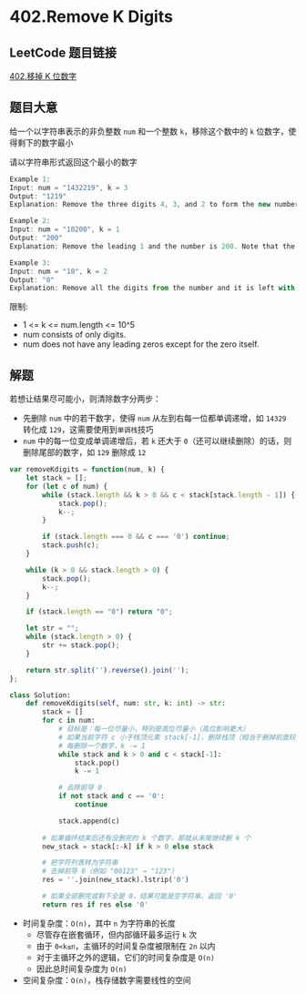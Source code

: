 # 402.Remove K Digits

## LeetCode 题目链接

[402.移掉 K 位数字](https://leetcode.cn/problems/remove-k-digits/)

## 题目大意

给一个以字符串表示的非负整数 `num` 和一个整数 `k`，移除这个数中的 `k` 位数字，使得剩下的数字最小

请以字符串形式返回这个最小的数字

```js
Example 1:
Input: num = "1432219", k = 3
Output: "1219"
Explanation: Remove the three digits 4, 3, and 2 to form the new number 1219 which is the smallest.

Example 2:
Input: num = "10200", k = 1
Output: "200"
Explanation: Remove the leading 1 and the number is 200. Note that the output must not contain leading zeroes.

Example 3:
Input: num = "10", k = 2
Output: "0"
Explanation: Remove all the digits from the number and it is left with nothing which is 0.
```

限制:
- 1 <= k <= num.length <= 10^5
- num consists of only digits.
- num does not have any leading zeros except for the zero itself.

## 解题

若想让结果尽可能小，则清除数字分两步：
- 先删除 `num` 中的若干数字，使得 `num` 从左到右每一位都单调递增，如 `14329` 转化成 `129`，这需要使用到`单调栈`技巧
- `num` 中的每一位变成单调递增后，若 `k` 还大于 `0`（还可以继续删除）的话，则删除尾部的数字，如 `129` 删除成 `12`

```js
var removeKdigits = function(num, k) {
    let stack = [];
    for (let c of num) {
        while (stack.length && k > 0 && c < stack[stack.length - 1]) {
            stack.pop();
            k--;
        }

        if (stack.length === 0 && c === '0') continue;
        stack.push(c);
    }

    while (k > 0 && stack.length > 0) {
        stack.pop();
        k--;
    }

    if (stack.length == "0") return "0";

    let str = "";
    while (stack.length > 0) {
        str += stack.pop();
    }

    return str.split('').reverse().join('');
};
```
```python
class Solution:
    def removeKdigits(self, num: str, k: int) -> str:
        stack = []
        for c in num:
            # 目标是：每一位尽量小，特别是高位尽量小（高位影响更大）
            # 如果当前字符 c 小于栈顶元素 stack[-1]，删除栈顶（相当于删掉前面较大的数）
            # 每删除一个数字，k -= 1
            while stack and k > 0 and c < stack[-1]:
                stack.pop()
                k -= 1

            # 去除前导 0
            if not stack and c == '0':
                continue

            stack.append(c)
        
        # 如果循环结束后还有没删完的 k 个数字，那就从末尾继续删 k 个
        new_stack = stack[:-k] if k > 0 else stack

        # 把字符列表转为字符串
        # 去掉前导 0（例如 "00123" → "123"）
        res = ''.join(new_stack).lstrip('0')

        # 如果全部删完或剩下全是 0，结果可能是空字符串，返回 '0'
        return res if res else '0'
```

- 时间复杂度：`O(n)`，其中 `n` 为字符串的长度
  - 尽管存在嵌套循环，但内部循环最多运行 `k` 次
  - 由于 `0<k≤n`，主循环的时间复杂度被限制在 `2n` 以内
  - 对于主循环之外的逻辑，它们的时间复杂度是 `O(n)`
  - 因此总时间复杂度为 `O(n)`
- 空间复杂度：`O(n)`，栈存储数字需要线性的空间